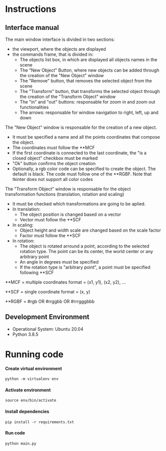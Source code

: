 # Instructions

## Interface manual

The main window interface is divided in two sections:
- the viewport, where the objects are displayed
- the commands frame, that is divided in:
  - The objects list box, in which are displayed all objects names in the scene
  - The "New Object" Button, where new objects can be added through the creation of the "New Object" window
  - The "Remove" button, that removes the selected object from the scene
  - The "Transform" button, that transforms the selected object through the creation of the "Transform Object" window 
  - The "in" and "out" buttons: responsable for zoom in and zoom out functionalities
  - The arrows: responsable for window navigation to right, left, up and down

The "New Object" window is responsable for the creation of a new object.
 - It must be specified a name and all the points coordinates that compose the object.
 - The coordinates must follow the **MCF
 - If the first coordinate is connected to the last coordinate, the "is a closed object" checkbox must be marked
 - "Ok" button confirms the object creation
 - Optionally, a rgb color code can be specified to create the object. The default is black. The code must follow one of the **RGBF. Note that tkinter does not support all color codes

The "Transform Object" window is responsable for the object transformation functions (translation, rotation and scaling)
 - It must be checked which transformations are going to be aplied.
 - In translation:
    - The object position is changed based on a vector
    - Vector must follow the **SCF
 - In scaling:
    - Object height and width scale are changed based on the scale factor
    - Factor must follow the **SCF
 - In rotation:
    - The object is rotated arround a point, according to the selected rotation type. The point can be its center, the world center or any arbitrary point
    - An angle in degrees must be specified
    - If the rotation type is "arbitrary point", a point must be specified following **SCF  


**MCF = multiple coordinates format = (x1, y1), (x2, y2), ...  

**SCF = single coordinate format = (x, y)

**RGBF = #rgb OR #rrggbb OR #rrrgggbbb

## Development Environment
 - Operational System: Ubuntu 20.04
 - Python 3.8.5

# Running code
#### Create virtual environment
```
python -m virtualenv env
```
#### Activate environment
```
source env/bin/activate
```
#### Install dependencies
```
pip install -r requirements.txt
```
#### Run code
```
python main.py
```